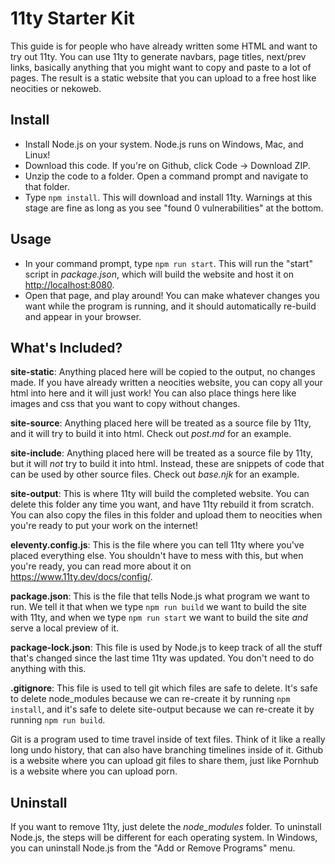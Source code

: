 # 11ty Starter Kit

This guide is for people who have already written some HTML and want to try out 11ty. You can use 11ty to generate navbars, page titles, next/prev links, basically anything that you might want to copy and paste to a lot of pages. The result is a static website that you can upload to a free host like neocities or nekoweb.

## Install

- Install Node.js on your system. Node.js runs on Windows, Mac, and Linux!
- Download this code. If you're on Github, click Code -> Download ZIP.
- Unzip the code to a folder. Open a command prompt and navigate to that folder.
- Type `npm install`. This will download and install 11ty. Warnings at this stage are fine as long as you see "found 0 vulnerabilities" at the bottom.

## Usage

- In your command prompt, type `npm run start`. This will run the "start" script in *package.json*, which will build the website and host it on <http://localhost:8080>.
- Open that page, and play around! You can make whatever changes you want while the program is running, and it should automatically re-build and appear in your browser.

## What's Included?

**site-static**: Anything placed here will be copied to the output, no changes made. If you have already written a neocities website, you can copy all your html into here and it will just work! You can also place things here like images and css that you want to copy without changes.

**site-source**: Anything placed here will be treated as a source file by 11ty, and it will try to build it into html. Check out *post.md* for an example.

**site-include**: Anything placed here will be treated as a source file by 11ty, but it will *not* try to build it into html. Instead, these are snippets of code that can be used by other source files. Check out *base.njk* for an example.

**site-output**: This is where 11ty will build the completed website. You can delete this folder any time you want, and have 11ty rebuild it from scratch. You can also copy the files in this folder and upload them to neocities when you're ready to put your work on the internet!

**eleventy.config.js**: This is the file where you can tell 11ty where you've placed everything else. You shouldn't have to mess with this, but when you're ready, you can read more about it on <https://www.11ty.dev/docs/config/>.

**package.json**: This is the file that tells Node.js what program we want to run. We tell it that when we type `npm run build` we want to build the site with 11ty, and when we type `npm run start` we want to build the site *and* serve a local preview of it.

**package-lock.json**: This file is used by Node.js to keep track of all the stuff that's changed since the last time 11ty was updated. You don't need to do anything with this.

**.gitignore**: This file is used to tell git which files are safe to delete. It's safe to delete node_modules because we can re-create it by running `npm install`, and it's safe to delete site-output because we can re-create it by running `npm run build`. 

Git is a program used to time travel inside of text files. Think of it like a really long undo history, that can also have branching timelines inside of it. Github is a website where you can upload git files to share them, just like Pornhub is a website where you can upload porn.

## Uninstall

If you want to remove 11ty, just delete the *node_modules* folder. To uninstall Node.js, the steps will be different for each operating system. In Windows, you can uninstall Node.js from the "Add or Remove Programs" menu.
